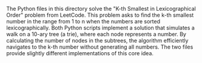 The Python files in this directory solve the "K-th Smallest in Lexicographical Order" problem from LeetCode. This problem asks to find the k-th smallest number in the range from 1 to n when the numbers are sorted lexicographically. Both Python scripts implement a solution that simulates a walk on a 10-ary tree (a trie), where each node represents a number. By calculating the number of nodes in the subtrees, the algorithm efficiently navigates to the k-th number without generating all numbers. The two files provide slightly different implementations of this core idea.
